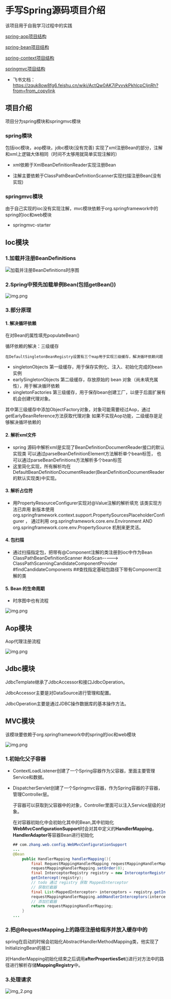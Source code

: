 # 手写Spring源码项目介绍

该项目用于自我学习过程中的实践

[spring-aop项目结构](spring模块/src/main/java/com/zhang/aop-tree.txt)

[spring-bean项目结构](spring模块/src/main/java/com/zhang/bean-tree.txt)

[spring-context项目结构](spring模块/src/main/java/com/zhang/context-tree.txt)

[springmvc项目结构](springmvc模块/src/main/java/com/zhang/web/tr.txt)

- 飞书文档：https://zquk8ow8fg6.feishu.cn/wiki/ActQw0AK7iPvvvkPkhlcpCIjnRh?from=from_copylink

## 项目介绍
项目分为spring模块和springmvc模块
### spring模块

包括ioc模块，aop模块，jdbc模块(没有完善)
实现了xml注册Bean的部分，注解和xml上逻辑大体相同（时间不太够用就简单实现注解的）

- xml依赖于XmlBeanDefinitionReader实现注册Bean

- 注解主要依赖于ClassPathBeanDefinitionScanner实现扫描注册Bean(没有实现)

### springmvc模块

  由于自己实现的ioc没有实现注解，mvc模块依赖于org.springframework中的spring的ioc和web模块
- springmvc-starter


## Ioc模块

### 1.加载并注册BeanDefinitions

![加载并注册BeanDefinitions时序图](spring模块/png/加载并注册BeanDefinitions时序图.png)

### 2.Spring中预先加载单例Bean(包括getBean())

![img.png](spring模块/png/getBean().png)




### 3.部分原理
#### 1. 解决循环依赖

   在对Bean的属性填充populateBean()

   循环依赖的解决：三级缓存

    在DefaultSingletonBeanRegistry设置有三个map用于实现三级缓存，解决循环依赖问题
   - singletonObjects         第一级缓存，用于保存实例化、注入、初始化完成的bean实例
   - earlySingletonObjects  第二级缓存，存放原始的 bean 对象（尚未填充属性），用于解决循环依赖
   - singletonFactories       第三级缓存，用于保存bean创建工厂，以便于后面扩展有机会创建代理对象。

   其中第三级缓存中添加ObjectFactory对象，对象可能需要经过Aop，通过getEarlyBeanReference方法获取代理对象
   如果不实现Aop功能，二级缓存是足够解决循环依赖的
#### 2. 解析xml文件
- spring 源码中解析xml是实现了BeanDefinitionDocumentReader接口的默认实现类
  可以通过parseBeanDefinitionElement方法解析单个bean标签，
  也可以通过parseBeanDefinitions方法解析多个bean标签
- 这里简化实现，所有解析均在DefaultBeanDefinitionDocumentReader(BeanDefinitionDocumentReader的默认实现类)中实现。
#### 3. 解析占位符
- 用PropertyResourceConfigurer实现对@Value注解的解析填充
  该类实现方法已弃用
  新版本使用 org.springframework.context.support.PropertySourcesPlaceholderConfigurer ，
  通过利用 org.springframework.core.env.Environment
  AND org.springframework.core.env.PropertySource
  机制来更灵活。
#### 4. 包扫描
- 通过扫描指定包，把带有@Component注解的类注册到ioc中作为Bean
  ClassPathBeanDefinitionScanner #doScan----->
  ClassPathScanningCandidateComponentProvider #findCandidateComponents         ##查找指定基础包路径下带有Component注解的类
#### 5. Bean 的生命周期
   - 时序图中也有流程
   
![img.png](spring模块/png/img.png)
   



## Aop模块

Aop代理注册流程

![img.png](spring模块/png/Aop创建代理流程时序图.png)

## Jdbc模块

JdbcTemplate继承了JdbcAccessor和接口JdbcOperation。

JdbcAccessor主要是对DataSource进行管理和配置。

JdbcOperation主要是通过JDBC操作数据库的基本操作方法。









## MVC模块

该模块要依赖于org.springframework中的spring的ioc和web模块

![img.png](springmvc主要组件关系图.png)

### 1.初始化父子容器

- ContextLoadListener创建了一个Spring容器作为父容器，里面主要管理Service和数据。

- DispatcherServlet创建了一个Springmvc容器，作为Spring容器的子容器，管理Controller层。

  子容器可以获取到父容器中的对象，Controller里面可以注入Service层级的对象。


  在对容器初始化中会初始化其中的Bean,其中初始化**WebMvcConfigurationSupport**时会对其中定义的**HandlerMapping**，**HandlerAdapter**等容器Bean进行初始化

  ```java
  ## com.zhang.web.config.WebMvcConfigurationSupport
  ...
  @Bean
      public HandlerMapping handlerMapping(){
          final RequestMappingHandlerMapping requestMappingHandlerMapping = new RequestMappingHandlerMapping();
          requestMappingHandlerMapping.setOrder(0);
          final InterceptorRegistry registry = new InterceptorRegistry();
          getIntercept(registry);
          // todo 通过 registry 获取 MappedInterceptor
          // 获取拦截器
          final List<MappedInterceptor> interceptors = registry.getInterceptors();
          requestMappingHandlerMapping.addHandlerInterceptors(interceptors);
          // 添加拦截器
          return requestMappingHandlerMapping;
      }
  ...
  ```


### 2.把@RequestMapping上的路径注册给程序并放入缓存中的

spring在启动的时候会初始化AbstractHandlerMethodMapping类，他实现了InitializingBean的接口

对HandlerMapping初始化结束之后调用**afterPropertiesSet**()进行对方法中的路径进行解析存储**MappingRegistry**中。



### 3.处理请求

![img_2.png](spring模块/png/img_2.png)
































